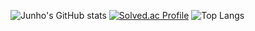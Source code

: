 ![Junho's GitHub stats](https://github-readme-stats.vercel.app/api?username=junho112&show_icons=true&theme=dark)
[![Solved.ac Profile](http://mazassumnida.wtf/api/generate_badge?boj=byon26)](https://solved.ac/byon26)
![Top Langs](https://github-readme-stats.vercel.app/api/top-langs/?username=junho112&layout=Demo&theme=dark)
